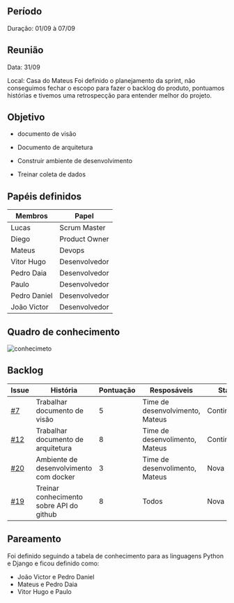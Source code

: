 
## Período

Duração: 01/09 à 07/09



## Reunião

Data: 31/09

Local: Casa do Mateus
Foi definido o planejamento da sprint, não conseguimos fechar o escopo para fazer o backlog do produto, pontuamos histórias e tivemos uma retrospecção para entender melhor do projeto.



## Objetivo



- documento de visão

- Documento de arquitetura

- Construir ambiente de desenvolvimento

- Treinar coleta de dados

## Papéis definidos

|**Membros**|**Papel**|
|--|--|
| Lucas | Scrum Master |
| Diego | Product Owner |
| Mateus | Devops |
| Vitor Hugo | Desenvolvedor |
| Pedro Daia | Desenvolvedor |
| Paulo | Desenvolvedor |
| Pedro Daniel | Desenvolvedor |
| João Victor | Desenvolvedor |


## Quadro de conhecimento

![conhecimeto](https://i.imgur.com/Qt8TDkc.png)




## Backlog

| **Issue** | **História** | **Pontuação** | **Resposáveis** | **Status** |
|--|--|--|--|--|
| [#7](https://github.com/fga-eps-mds/2019.2-Git-Breakdown/issues/7) | Trabalhar documento de visão | 5 | Time de desenvolvimento, Mateus | Continuidade |
| [#12](https://github.com/fga-eps-mds/2019.2-Git-Breakdown/issues/12)  | Trabalhar documento de arquitetura | 8 | Time de desenvolimento, Mateus | Continuidade |
| [#20](https://github.com/fga-eps-mds/2019.2-Git-Breakdown/issues/20)  | Ambiente de desenvolvimento com docker | 3 | Time de desenvolimento, Mateus | Nova |
| [#19](https://github.com/fga-eps-mds/2019.2-Git-Breakdown/issues/19)  | Treinar conhecimento sobre API do github | 8 | Todos | Nova |





## Pareamento

Foi definido seguindo a tabela de conhecimento para as linguagens Python e Django e ficou definido como:

 - João Victor e Pedro Daniel
 - Mateus e Pedro Daia
 - Vitor Hugo e Paulo
